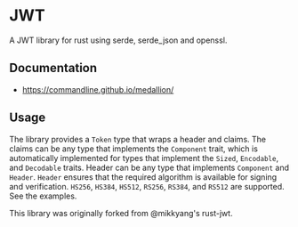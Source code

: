 # JWT

A JWT library for rust using serde, serde_json and openssl.

## Documentation

* https://commandline.github.io/medallion/

## Usage

The library provides a `Token` type that wraps a header and claims. The claims can be any type that implements the `Component` trait, which is automatically implemented for types that implement the `Sized`, `Encodable`,
and `Decodable` traits. Header can be any type that implements `Component` and `Header`. `Header` ensures that the required algorithm is available for signing and verification. `HS256`, `HS384`, `HS512`, `RS256`, `RS384`, and `RS512` are supported. See the examples.

This library was originally forked from @mikkyang's rust-jwt.
